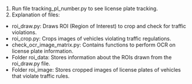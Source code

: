 1. Run file tracking_pl_number.py to see license plate tracking.
2. Explanation of files:
- roi_draw.py: Draws ROI (Region of Interest) to crop and check for traffic violations.
- roi_crop.py: Crops images of vehicles violating traffic regulations.
- check_ocr_image_matrix.py: Contains functions to perform OCR on license plate information.
- Folder roi_data: Stores information about the ROIs drawn from the roi_draw.py file.
- Folder roi_image: Stores cropped images of license plates of vehicles that violate traffic rules.
